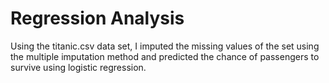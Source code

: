 # Regression Analysis

Using the titanic.csv data set, I imputed the missing values of the set using the multiple imputation method and predicted the chance of passengers to survive using logistic regression.
